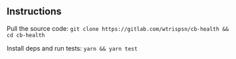 ## Instructions

Pull the source code: `git clone https://gitlab.com/wtrispsn/cb-health && cd cb-health`

Install deps and run tests: `yarn && yarn test`
